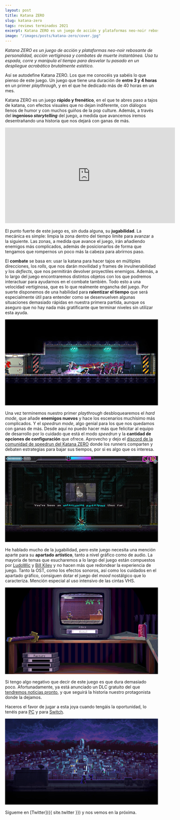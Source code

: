 ```yaml
---
layout: post
title: Katana ZERO
slug: katana-zero
tags: reviews terminados 2021
excerpt: Katana ZERO es un juego de acción y plataformas neo-noir rebosante de personalidad, acción vertiginosa y combates de muerte instantánea.
image: "/images/posts/katana-zero/cover.jpg"
---
```


_Katana ZERO es un juego de acción y plataformas neo-noir rebosante de personalidad, acción vertiginosa y combates de muerte instantánea. Usa tu espada, corre y manipula el tiempo para desvelar tu pasado en un despliegue acrobático brutalmente estético._

Así se autodefine Katana ZERO. Los que me conocéis ya sabéis lo que pienso de este juego. Un juego que tiene una duración de **entre 3 y 4 horas** en un primer _playthrough_, y en el que he dedicado más de 40 horas en un mes.

Katana ZERO es un juego **rápido y frenético**, en el que te abres paso a tajos de katana, con efectos visuales que no dejan indiferente, con diálogos llenos de humor y con muchos guiños de la pop culture. Además, a través del **ingenioso _storytelling_** del juego, a medida que avancemos iremos desentrañando una historia que nos dejará con ganas de más.

<iframe width="560" height="315" src="https://www.youtube.com/embed/-MvvmPKGEHA" frameborder="0" allow="accelerometer; autoplay; clipboard-write; encrypted-media; gyroscope; picture-in-picture" allowfullscreen></iframe>

El punto fuerte de este juego es, sin duda alguna, su **jugabilidad**. La mecánica es simple: limpia la zona dentro del tiempo límite para avanzar a la siguiente. Las zonas, a medida que avance el juego, irán añadiendo enemigos más complicados, además de posicionarlos de forma que tengamos que rompernos un poco más la cabeza para abrirnos paso.

El **combate** se basa en: usar la katana para hacer tajos en múltiples direcciones, los _rolls_, que nos darán movilidad y frames de invulnerabilidad y los _deflects_, que nos permitirán devolver proyectiles enemigos. Además, a lo largo del juego encontraremos distintos objetos con los que podremos interactuar para ayudarnos en el combate también. Todo esto a una velocidad vertiginosa, que es lo que realmente engancha del juego. Por suerte disponemos de una habilidad para **ralentizar el tiempo** que será especialmente útil para entender como se desenvuelven algunas situaciones demasiado rápidas en nuestra primera partida, aunque os aseguro que no hay nada más gratificante que terminar niveles sin utilizar esta ayuda.

![](/images/posts/katana-zero/1.jpg)

Una vez terminemos nuestro primer _playthrough_ desbloquearemos el _hard mode_, que añade **enemigos nuevos** y hace los escenarios muchísimo más complicados. Y el _speedrun mode_, algo genial para los que nos quedamos con ganas de más. Desde aquí no puedo hacer más que felicitar al equipo de desarrollo por lo cuidado que está el modo _speedrun_ y la **cantidad de opciones de configuración** que ofrece. Aprovecho y dejo el [discord de la comunidad de speedrun del Katana ZERO](https://discord.gg/4xsEsg2) donde los runners comparten y debaten estrategias para bajar sus tiempos, por si es algo que os interesa.

![](/images/posts/katana-zero/2.jpg)

He hablado mucho de la jugabilidad, pero este juego necesita una mención aparte para su **apartado artístico**, tanto a nivel gráfico como de audio. La mayoría de temas que esucharemos a lo largo del juego están compuestos por [LudoWic](https://open.spotify.com/artist/4iH5e8eV3hGNCzhFwr1cND?si=8Ca5BhDATQu95fKT-CdA-A) y [Bill Kiley](https://open.spotify.com/artist/6jYO2wnv847jRUsA7dciSs?si=bG4XZVaLSGC36Xvid5Zp9Q) y no hacen más que redondear la experiencia de juego. Tanto la OST, como los efectos sonoros, así como los cuidados en el apartado gráfico, consiguen dotar el juego del _mood_ nostálgico que lo caracteriza. Mención especial al uso intensivo de las cintas VHS.

![](/images/posts/katana-zero/3.jpg)

Si tengo algo negativo que decir de este juego es que dura demasiado poco. Afortunadamente, ya está anunciado un DLC gratuito del que [tendremos noticias pronto](https://twitter.com/askiisoft/status/1332392694619009025), y que seguirá la historia nuestro protagonista donde la dejamos.

Haceros el favor de jugar a esta joya cuando tengáis la oportunidad, lo tenéis para [PC](https://store.steampowered.com/app/460950/Katana_ZERO/) y para [Switch](https://www.nintendo.es/Juegos/Programas-descargables-Nintendo-Switch/Katana-ZERO-1532339.html).

![](/images/posts/katana-zero/4.jpg)

Sígueme en [Twitter]({{ site.twitter }}) y nos vemos en la próxima.
